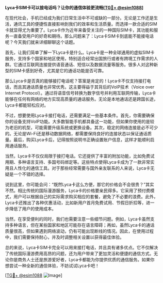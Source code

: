 **Lyca卡SIM卡可以接电话吗？让你的通信体验更流畅[[TG💪+ @esim1088](https://t.me/s/esim1088)]**

在现代社会，手机已经成为我们日常生活中不可或缺的一部分。无论是工作还是生活，通讯工具的便捷性直接影响到我们的效率和生活质量。而选择一款合适的SIM卡就显得尤为重要了。Lyca卡作为近年来备受关注的一种国际SIM卡，其功能和服务一直备受用户的好奇和期待。那么问题来了：Lyca卡SIM卡到底能不能接电话呢？今天我们就来详细聊聊这个话题。

首先，让我们简单了解一下Lyca卡是什么。Lyca卡是一种全球通用的虚拟SIM卡服务，支持多个国家和地区使用，特别适合经常出国旅行或者有跨境工作需求的人群。它通过互联网连接提供语音通话、短信以及数据流量等服务。很多人对这种新型的SIM卡感到好奇，尤其是它的通话功能是否可靠。

那么Lyca卡是否真的能够接打电话呢？答案是肯定的！Lyca卡不仅支持接打电话，而且其通话质量也非常优秀。这主要得益于其背后的VoIP技术（Voice over Internet Protocol）。通过将语音信号转换为数字信号并利用互联网传输，Lyca卡能够在任何有网络的地方实现高质量的通话服务。无论是本地通话还是跨国长途，Lyca卡都能轻松应对。

不过，想要使用Lyca卡接打电话，还需要满足一些基本条件。首先，你需要确保你的设备支持VoIP功能。大多数智能手机都具备这一功能，但如果你使用的是较为老旧的机型，可能需要升级系统或更换设备。其次，稳定的网络连接是必不可少的。无论是Wi-Fi还是移动数据网络，都需要保持良好的连接状态以保证通话质量。最后，购买Lyca卡后，记得按照说明书正确设置账户信息，这样才能顺利启用通话服务。

当然，Lyca卡不仅仅局限于接打电话。它还提供了丰富的附加功能，比如免费试用期、多种语言支持、多国号码绑定等。这些特点使得Lyca卡成为了一款非常实用且人性化的通信工具。对于那些经常需要与国外亲友联系的人来说，Lyca卡无疑是一个不错的选择。

说到这里，你可能会问：“既然Lyca卡这么方便，那它的价格会不会很贵？”其实不然。相比传统的国际漫游服务，Lyca卡的价格要亲民得多。它采用了预付费模式，用户可以根据自己的实际需求购买相应的套餐，避免了不必要的浪费。此外，Lyca卡还推出了各种优惠活动，比如新用户首月免费试用、节假日折扣等，进一步降低了用户的使用成本。

当然，在享受便利的同时，我们也需要注意一些细节问题。例如，Lyca卡虽然支持多种语言，但在某些国家和地区可能存在语言障碍；再如，虽然Lyca卡的通话质量很高，但如果遇到网络波动，仍有可能出现断线的情况。因此，在使用过程中，我们需要保持耐心，并及时调整相关设置以获得最佳体验。

总的来说，Lyca卡SIM卡完全可以用来接打电话，并且具有诸多优点。它不仅解决了传统国际漫游费用高昂的问题，还为用户带来了更加灵活和便捷的通信方式。无论你是商务人士还是旅游爱好者，Lyca卡都能为你提供优质的通信服务。如果你想尝试一种全新的通信体验，不妨试试Lyca卡吧！

[[TG💪+ @esim1088](https://t.me/s/esim1088) ![Image](https://i.postimg.cc/4NQfJmqS/Snipaste-2025-05-13-00-14-12.png)]